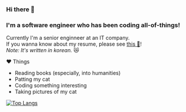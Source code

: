 ### Hi there 👋
### I'm a software engineer who has been coding all-of-things!

Currently I'm a senior enginneer at an IT company.  
If you wanna know about my resume, please see [this 💬](https://gyucheol.github.io/portfolio)!  
*Note: It's written in korean.* 😿

:hearts: Things
- Reading books (especially, into humanities)
- Patting my cat
- Coding something interesting
- Taking pictures of my cat

[![Top Langs](https://github-readme-stats.vercel.app/api/top-langs/?username=GyuCheol&theme=dark)](https://gyucheol.github.io/portfolio)

<!--
**GyuCheol/GyuCheol** is a ✨ _special_ ✨ repository because its `README.md` (this file) appears on your GitHub profile.

Here are some ideas to get you started:

- 🔭 I’m currently working on ...
- 🌱 I’m currently learning ...
- 👯 I’m looking to collaborate on ...
- 🤔 I’m looking for help with ...
- 💬 Ask me about ...
- 📫 How to reach me: ...
- 😄 Pronouns: ...
- ⚡ Fun fact: ...
-->
